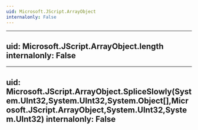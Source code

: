 ```yaml
---
uid: Microsoft.JScript.ArrayObject
internalonly: False
---
```


---
uid: Microsoft.JScript.ArrayObject.length
internalonly: False
---

---
uid: Microsoft.JScript.ArrayObject.SpliceSlowly(System.UInt32,System.UInt32,System.Object[],Microsoft.JScript.ArrayObject,System.UInt32,System.UInt32)
internalonly: False
---
